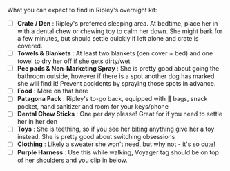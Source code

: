 What you can expect to find in Ripley's overnight kit: 
- [ ] **Crate / Den** : Ripley's preferred sleeping area. At bedtime, place her in with a dental chew or chewing toy to calm her down. She might bark for a few minutes, but should settle quickly if left alone and crate is covered. 
- [ ] **Towels & Blankets** : At least two blankets (den cover + bed) and one towel to dry her off if she gets dirty/wet 
- [ ] **Pee pads & Non-Marketing Spray** : She is pretty good about going the bathroom outside, however if there is a spot another dog has marked she will find it! Prevent accidents by spraying those spots in advance. 
- [ ] **Food** : More on that here
- [ ] **Patagona Pack** : Ripley's to-go back, equipped with 💩 bags, snack pocket, hand sanitizer and room for your keys/phone 
- [ ] **Dental Chew Sticks** : One per day please! Great for if you need to settle her in her den 
- [ ] **Toys** : She is teething, so if you see her biting anything give her a toy instead. She is pretty good about switching obsessions 
- [ ] **Clothing** : Likely a sweater she won't need, but why not - it's so cute! 
- [ ] **Purple Harness** : Use this while walking, Voyager tag should be on top of her shoulders and you clip in below.  
